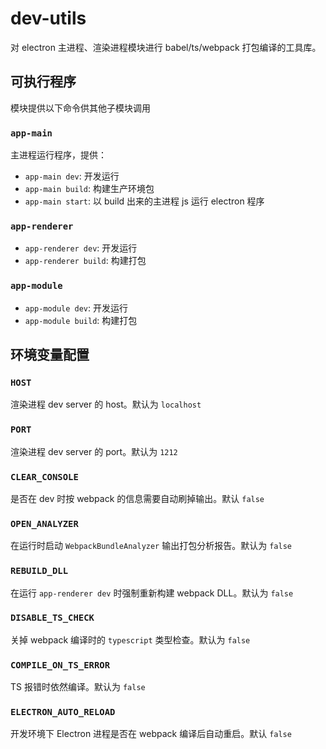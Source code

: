 # dev-utils

对 electron 主进程、渲染进程模块进行 babel/ts/webpack 打包编译的工具库。

## 可执行程序

模块提供以下命令供其他子模块调用

### `app-main`

主进程运行程序，提供：

- `app-main dev`: 开发运行
- `app-main build`: 构建生产环境包
- `app-main start`: 以 build 出来的主进程 js 运行 electron 程序

### `app-renderer`

- `app-renderer dev`: 开发运行
- `app-renderer build`: 构建打包

### `app-module`

- `app-module dev`: 开发运行
- `app-module build`: 构建打包

## 环境变量配置

### `HOST`

渲染进程 dev server 的 host。默认为 `localhost`

### `PORT`

渲染进程 dev server 的 port。默认为 `1212`

### `CLEAR_CONSOLE`

是否在 dev 时按 webpack 的信息需要自动刷掉输出。默认 `false`

### `OPEN_ANALYZER`

在运行时启动 `WebpackBundleAnalyzer` 输出打包分析报告。默认为 `false`

### `REBUILD_DLL`

在运行 `app-renderer dev` 时强制重新构建 webpack DLL。默认为 `false`

### `DISABLE_TS_CHECK`

关掉 webpack 编译时的 `typescript` 类型检查。默认为 `false`

### `COMPILE_ON_TS_ERROR`

TS 报错时依然编译。默认为 `false`

### `ELECTRON_AUTO_RELOAD`

开发环境下 Electron 进程是否在 webpack 编译后自动重启。默认 `false`
